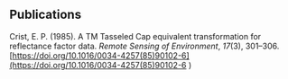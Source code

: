 ## Publications

Crist, E. P. (1985). A TM Tasseled Cap equivalent transformation for reflectance factor data. *Remote Sensing of Environment*, *17*(3), 301–306. [https://doi.org/10.1016/0034-4257(85)90102-6](https://doi.org/10.1016/0034-4257(85)90102-6 )

